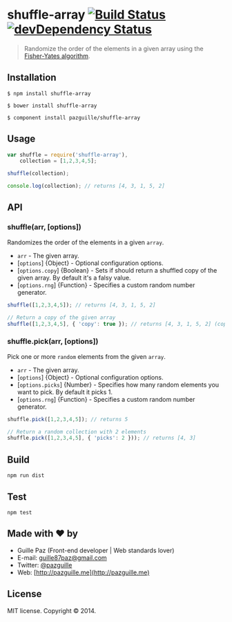 # shuffle-array [![Build Status](https://secure.travis-ci.org/pazguille/shuffle-array.png)](http://travis-ci.org/pazguille/shuffle-array) [![devDependency Status](https://david-dm.org/pazguille/shuffle-array/dev-status.png)](https://david-dm.org/pazguille/shuffle-array#info=devDependencies)

> Randomize the order of the elements in a given array using the [Fisher-Yates algorithm](https://en.wikipedia.org/wiki/Fisher%E2%80%93Yates_shuffle).

## Installation

    $ npm install shuffle-array

    $ bower install shuffle-array

    $ component install pazguille/shuffle-array

## Usage
```js
var shuffle = require('shuffle-array'),
    collection = [1,2,3,4,5];

shuffle(collection);

console.log(collection); // returns [4, 3, 1, 5, 2]
```

## API

### shuffle(arr, [options])
Randomizes the order of the elements in a given `array`.
- `arr` - The given array.
- [`options`] {Object} - Optional configuration options.
- [`options.copy`] {Boolean} - Sets if should return a shuffled copy of the given array. By default it's a falsy value.
- [`options.rng`] {Function} - Specifies a custom random number generator.

```js
shuffle([1,2,3,4,5]); // returns [4, 3, 1, 5, 2]

// Return a copy of the given array
shuffle([1,2,3,4,5], { 'copy': true }); // returns [4, 3, 1, 5, 2] (copied)
```

### shuffle.pick(arr, [options])
Pick one or more `random` elements from the given `array`.
- `arr` - The given array.
- [`options`] {Object} - Optional configuration options.
- [`options.picks`] {Number} - Specifies how many random elements you want to pick. By default it picks 1.
- [`options.rng`] {Function} - Specifies a custom random number generator.

```js
shuffle.pick([1,2,3,4,5]); // returns 5

// Return a random collection with 2 elements
shuffle.pick([1,2,3,4,5], { 'picks': 2 })); // returns [4, 3]
```

## Build

    npm run dist

## Test

    npm test

## Made with ❤ by
- Guille Paz (Front-end developer | Web standards lover)
- E-mail: [guille87paz@gmail.com](mailto:guille87paz@gmail.com)
- Twitter: [@pazguille](http://twitter.com/pazguille)
- Web: [http://pazguille.me](http://pazguille.me)

## License
MIT license. Copyright © 2014.
